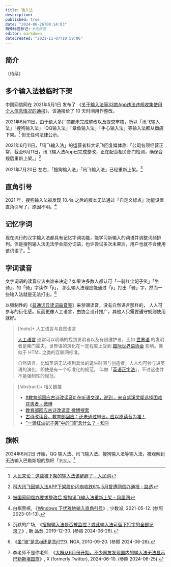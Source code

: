 ```yaml
---
title: 输入法
description:
published: true
date: "2024-06-26T00:14:03"
特殊标签标记: #无标签
editor: markdown
dateCreated: "2021-11-07T10:59:06"
---
```


## 简介

〔待续〕

## 多个输入法被临时下架

中国网信网在 2021年5月1日 发布了 《[关于输入法等33款App违法违规收集使用个人信息情况的通报](/punish/关于输入法等33款App违法违规收集使用个人信息情况的通报.md)》，该通报给了 10 天时间用作整改。

2021年6月11日，由于绝大多厂商都未完成整改以及提交审核，所以「讯飞输入法」「搜狗输入法」「QQ输入法」「章鱼输入法」「手心输入法」等输入法都从商店下架。[^c431649] 但无任何法律公示。

[^c431649]: [人民来论：这些被下架的输入法该醒醒了 - 人民网](https://web.archive.org/web/20210812140142/http://opinion.people.com.cn/n1/2021/0616/c431649-32132196.html)

2021年6月11日，「讯飞输入法」的运营者科大讯飞回复媒体称:「公司各项经营正常，截至6月11日，讯飞输入法App已完成整改，正在配合相关部门检测，确保合规后重新上架。」[^rt611]

[^rt611]: [科大讯飞因输入法APP下架股价闪崩收跌6% 5月曾遭网信办通报 - 路透](https://web.archive.org/web/20210617033132/https://cn.reuters.com/article/iflytek-plunge-0611-fri-idCNKCS2DN0OM)

2021年7月20日 左右，「搜狗输入法」「讯飞输入法」已经重新上架。[^if720]

[^if720]: [被国家网信办要求整改后 搜狗讯飞输入法重新上架 - 凤凰网](https://web.archive.org/web/20211107032337/https://tech.ifeng.com/c/882AIdSrqmk)

## 直角引号

2021 年，搜狗输入法被发现 10.4a 之后的版本无法通过「自定义标点」功能设置直角引号了，原因不明。[^QU64m]

[^QU64m]: 白棋黑棋, 《[Windows 下优雅地输入直角引号](https://archive.is/QU64m#69% "https://sspai.com/post/66596")》, 少数派, 2021-05-12. (参照 2023-01-13).

## 记忆字词

现在流行的汉字输入法都具有记忆字词功能，能学习新输入的词语并调整词频排列。但是搜狗输入法无法学会部分词语，也许尝试多次未果后，用户也就不会使用该词语了。[^5306]

[^5306]: 沉默的广场, 《[搜狗输入法是否被监控？或此输入法可留下打字的全部记录？](https://web.archive.org/web/20240509103509/https://pincong.rocks/question/5306)》, 新·品葱, 2019-12-30. (参照 2024-06-26).

## 字词读音

文字词语的读音应该由谁来决定？如果许多数人都认可「一骑红尘妃子笑」「坐骑」，的「骑」字读作「jì」，
那么输入法理应能通过「jì」打出「骑」字，然而一些输入法就是无法打出。[^EUTKE]

[^EUTKE]: 《[坐“骑”是念qi还是念ji???](http://archive.today/2024.06.25-160101/https://webcache.googleusercontent.com/search?q=cache:https://nga.178.com/read.php%3Ftid%3D3678929)》, NGA, 2010-09-20. (参照 2024-06-26).

以强制性的《[普通话异读词审音表](https://zh.wikisource.org/wiki/普通话异读词审音表)》来禁锢读音，没有自然语言那样的，
人人可参与的衍化感。反而更像人工语言，由协会设计推广，其他人只需要遵守规则使用就好。

> [!note]+ 人工语言与自然语言
>
> [人工语言](https://zh.wikipedia.org/zh-hans/人工語言) 通常可以明确的找到发明者以及有限维护者，比如
> [世界语](https://zh.wikipedia.org/zh-hans/世界语) 的发明者是柴门霍夫，世界语的演化在一定程度上受到
> [国际世界语协会](https://zh.wikipedia.org/zh-hans/国际世界语协会) 影响。类似于 HTML 之类的互联网标准。
>
> 自然语言，比如英语无法找到具体的诞生时间与创造者，人人均可参与进英语的演化，即使是有一个标准化的规范，
> 叫做「[英语正字法](https://en.wikipedia.org/wiki/English_orthography)」，不过这也并不是强制性的规范。

<!-- 2019年2月，在修改后的《普通话异读词审音表》未通过审议之前，一部分输入法就开始替换这些字的读音了，而常见读音在当时部分情况无法输入。 -->

> [!abstract]+ 相关链接
>
> +   [\#教育部回应古诗改读音# 在听语文课，说到... 来自紫溪灵犀选择困难症患者 - 微博](https://archive.is/y4r0C "https://weibo.com/5638994704/Hk5W1dboJ")
> +   [教育部回应古诗改读音 微博搜索](https://archive.is/bo2cp "https://s.weibo.com/weibo?q=%23教育部回应古诗改读音%23")
> +   [古诗改读音，教育部回应：还未通过审议，应以原读音为准！](https://web.archive.org/web/20210728115723/https://www.sohu.com/a/296394543_745512)
> +   [“一骑红尘妃子笑”中的“骑”念什么？ - 知乎](https://archive.is/Xxa2c "https://www.zhihu.com/question/49902279")

## 旗帜

2024年6月2日 开始，QQ 输入法、讯飞输入法、搜狗输入法等输入法，被观察到无法输入巴勒斯坦的旗帜「🇵🇸」。[^42925]

[^42925]: 李老师不是你老师, 《[大概从6月份开始，不少网友发现国内的输入法无法显示巴勒斯坦国旗](https://x.com/whyyoutouzhele/status/1800112319223242925)》, X (formerly Twitter), 2024-06-10. (参照 2024-06-25).
